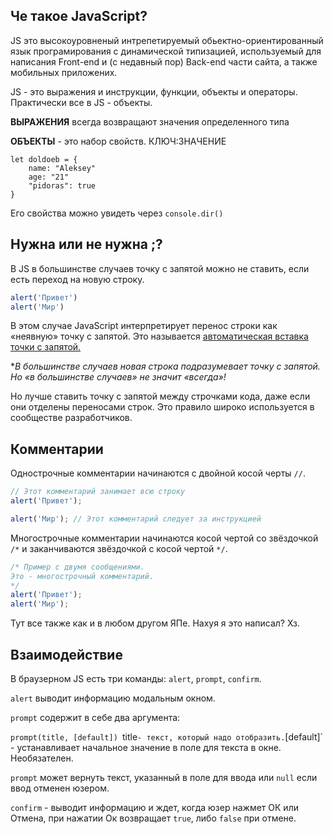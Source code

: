 ## Че такое JavaScript?

JS это высокоуровненый интрепетируемый обьектно-ориентированный язык програмирования с динамической типизацией, используемый для написания Front-end и (с недавный пор) Back-end части сайта, а также мобильных приложених. 

JS - это выражения и инструкции, функции, объекты и операторы. Практически все в JS - объекты.

**ВЫРАЖЕНИЯ** всегда возвращают значения определенного типа

**ОБЪЕКТЫ** - это набор свойств. КЛЮЧ:ЗНАЧЕНИЕ

```
let doldoeb = {
	name: "Aleksey"
	age: "21"
	"pidoras": true
}
```

Его свойства можно увидеть через `console.dir()`
## Нужна или не нужна ;?

В JS в большинстве случаев точку с запятой можно не ставить, если есть переход на новую строку.
```javascript
alert('Привет')
alert('Мир')
```

В этом случае JavaScript интерпретирует перенос строки как «неявную» точку с запятой. Это называется [автоматическая вставка точки с запятой.](https://tc39.github.io/ecma262/#sec-automatic-semicolon-insertion)

**В большинстве случаев новая строка подразумевает точку с запятой. Но «в большинстве случаев» не значит «всегда»!*

Но лучше ставить точку с запятой между строчками кода, даже если они отделены переносами строк. Это правило широко используется в сообществе разработчиков. 

## Комментарии

Однострочные комментарии начинаются с двойной косой черты `//`.
```javascript
// Этот комментарий занимает всю строку
alert('Привет');

alert('Мир'); // Этот комментарий следует за инструкцией
```

Многострочные комментарии начинаются косой чертой со звёздочкой `/*` и заканчиваются звёздочкой с косой чертой `*/`.
```javascript
/* Пример с двумя сообщениями.
Это - многострочный комментарий.
*/
alert('Привет');
alert('Мир');
```

Тут все также как и в любом другом ЯПе. Нахуя я это написал? Хз.

## 

## Взаимодействие

В браузерном JS есть три команды: `alert`, `prompt`, `confirm`.

`alert` выводит информацию модальным окном.

`prompt` содержит в себе два аргумента:

`prompt(title, [default])
`title` - текст, который надо отобразить.
`[default]` - устанавливает начальное значение в поле для текста в окне. Необязателен. 

`prompt` может вернуть текст, указанный в поле для ввода или `null` если ввод отменен юзером. 

`confirm` - выводит информацию и ждет, когда юзер нажмет ОК или Отмена, при нажатии Ок возвращает `true`, либо `false` при отмене.